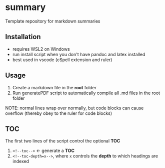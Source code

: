 # summary
Template repository for markdown summaries

## Installation
- requires WSL2 on Windows
- run install script when you don't have pandoc and latex installed
- best used in vscode (cSpell extension and ruler)

## Usage
1. Create a markdown file in the **root** folder
2. Run generatePDF script to automatically compile all .md files in the root folder

NOTE: normal lines wrap over normally, but code blocks can cause overflow (thereby obey to the ruler for code blocks)

## TOC
The first two lines of the script control the optional **TOC**
1. `<!--toc-->` <- generate a **TOC**
2. `<!--toc-depth=x-->`, where `x` controls the **depth** to which headings are indexed